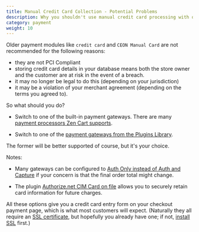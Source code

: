 ```yaml
---
title: Manual Credit Card Collection - Potential Problems 
description: Why you shouldn't use manual credit card processing with online stores
category: payment
weight: 10
---
```


Older payment modules like `credit card` and `CEON Manual Card` are not recommended for the following reasons: 

- they are not PCI Compliant
- storing credit card details in your database means both the store owner and the customer are at risk in the event of a breach. 
- it may no longer be legal to do this (depending on your jurisdiction)
- it may be a violation of your merchant agreement (depending on the terms you agreed to).

So what should you do? 

- Switch to one of the built-in payment gateways.  There are many [payment processors Zen Cart supports](https://www.zen-cart.com/content.php?14-Payment-Processing). 

- Switch to one of the [payment gateways from the Plugins Library](https://www.zen-cart.com/downloads.php?do=cat&id=8).

The former will be better supported of course, but it's your choice.

Notes: 

- Many gateways can be configured to [Auth Only instead of Auth and Capture](/user/payment/auth_only/) if your concern is that the final order total might change.

- The plugin [Authorize.net CIM Card on file](https://www.zen-cart.com/downloads.php?do=file&id=2272) allows you to securely retain card information for future charges. 

All these options give you a credit card entry form on your checkout payment page, which is what most customers will expect.  (Naturally they all require an [SSL certificate](/user/security/ssl_cert/), but hopefully you already have one; if not, [install SSL](/user/installing/enable_ssl/) first.)

